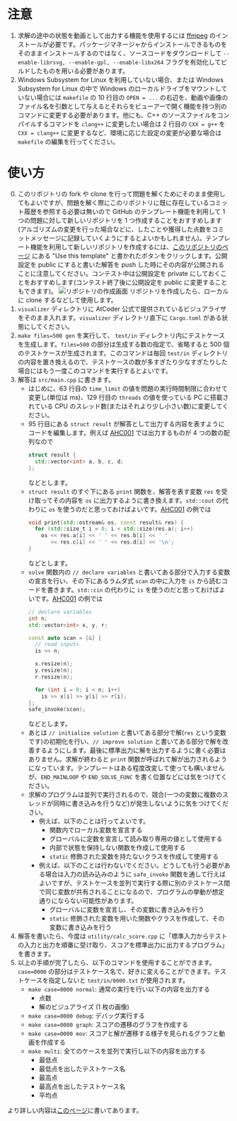 # 注意

1. 求解の途中の状態を動画として出力する機能を使用するには [ffmpeg](http://ffmpeg.org/) のインストールが必要です。パッケージマネージャからインストールできるものをそのままインストールするのではなく、ソースコードをダウンロードして `--enable-librsvg, --enable-gpl, --enable-libx264` フラグを有効化してビルドしたものを用いる必要があります。
1. Windows Subsystem for Linux を利用していない場合、または Windows Subsystem for Linux の中で Windows のローカルドライブをマウントしていない場合には `makefile` の 10 行目の `OPEN = ...` の右辺を、動画や画像のファイル名を引数として与えるとそれらをビューアーで開く機能を持つ別のコマンドに変更する必要があります。他にも、C++ のソースファイルをコンパイルするコマンドを `clang++` に変更したい場合は 2 行目の `CXX = g++` を `CXX = clang++` に変更するなど、環境に応じた設定の変更が必要な場合は `makefile` の編集を行ってください。

# 使い方

0. このリポジトリの fork や clone を行って問題を解くためにそのまま使用してもよいですが、問題を解く際にこのリポジトリに既に存在しているコミット履歴を参照する必要は無いので GitHub のテンプレート機能を利用して 1 つの問題に対して新しいリポジトリを 1 つ作成することをおすすめします(アルゴリズムの変更を行った場合などに、したことや獲得した点数をコミットメッセージに記録していくようにするとよいかもしれません)。テンプレート機能を利用して新しいリポジトリを作成するには、[このリポジトリのページ](https://github.com/naskya/heuristic-contest) にある "Use this template" と書かれたボタンをクリックします。公開設定を public にすると書いた解答を push した時にその内容が公開されることに注意してください。コンテスト中は公開設定を private にしておくことをおすすめします(コンテスト終了後に公開設定を public に変更することもできます)。
![リポジトリの作成画面](https://naskya.net/share/github/naskya/heuristic-contest/readme_01.png)
リポジトリを作成したら、ローカルに clone するなどして使用します。
1. `visualizer` ディレクトリに AtCoder 公式で提供されているビジュアライザをそのまま入れます。`visualizer` ディレクトリ直下に `Cargo.toml` がある状態にしてください。
1. `make files=500 gen` を実行して、 `test/in` ディレクトリ内にテストケースを生成します。`files=500` の部分は生成する数の指定で、省略すると 500 個のテストケースが生成されます。このコマンドは毎回 `test/in` ディレクトリの内容を置き換えるので、テストケースの数が多すぎたり少なすぎたりした場合にはもう一度このコマンドを実行するとよいです。
1. 解答は `src/main.cpp` に書きます。
    - はじめに、63 行目の `time_limit` の値を問題の実行時間制限に合わせて変更し(単位は ms)、129 行目の `threads` の値を使っている PC に搭載されている CPU のスレッド数(またはそれより少し小さい数)に変更してください。
    - 95 行目にある `struct result` が解答として出力する内容を表すようにコードを編集します。例えば [AHC001](https://atcoder.jp/contests/ahc001/tasks/ahc001_a) では出力するものが 4 つの数の配列なので
      ```C++
      struct result {
        std::vector<int> a, b, c, d;
      };
      ```
      などとします。
    - `struct result` のすぐ下にある `print` 関数を、解答を表す変数 `res` を受け取ってその内容を `os` に出力するように書き換えます。`std::cout` の代わりに `os` を使うのだと思っておけばよいです。[AHC001](https://atcoder.jp/contests/ahc001/tasks/ahc001_a) の例では
      ```C++
      void print(std::ostream& os, const result& res) {
        for (std::size_t i = 0; i < std::size(res.a); i++)
          os << res.a[i] << ' ' << res.b[i] << ' '
             << res.c[i] << ' ' << res.d[i] << '\n';
      }
      ```
      などとします。
    - `solve` 関数内の `// declare variables` と書いてある部分で入力する変数の宣言を行い、その下にあるラムダ式 `scan` の中に入力を `is` から読むコードを書きます。`std::cin` の代わりに `is` を使うのだと思っておけばよいです。[AHC001](https://atcoder.jp/contests/ahc001/tasks/ahc001_a) の例では
      ```C++
      // declare variables
      int n;
      std::vector<int> x, y, r;

      const auto scan = [&] {
        // read inputs
        is >> n;

        x.resize(n);
        y.resize(n);
        r.resize(n);

        for (int i = 0; i < n; i++)
          is >> x[i] >> y[i] >> r[i];
      };
      safe_invoke(scan);
      ```
      などとします。
    - あとは `// initialize solution` と書いてある部分で解(`res` という変数です)の初期化を行い、`// improve solution` と書いてある部分で解を改善するようにします。最後に標準出力に解を出力するように書く必要はありません。求解が終わると `print` 関数が呼ばれて解が出力されるようになっています。テンプレートはある程度改変して使っても構いませんが、`END_MAINLOOP` や `END_SOLVE_FUNC` を書く位置などには気をつけてください。
    - 求解のプログラムは並列で実行されるので、競合(一つの変数に複数のスレッドが同時に書き込みを行うなど)が発生しないように気をつけてください。
        - 例えば、以下のことは行ってよいです。
            - 関数内でローカル変数を宣言する
            - グローバルに定数を宣言して読み取り専用の値として使用する
            - 内部で状態を保持しない関数を作成して使用する
            - `static` 修飾された変数を持たないクラスを作成して使用する
        - 例えば、以下のことは行わないでください。どうしても行う必要がある場合は入力の読み込みのように `safe_invoke` 関数を通して行えばよいですが、テストケースを並列で実行する際に別のテストケース間で同じ変数が共有されることになるので、プログラムの挙動が想定通りにならない可能性があります。
            - グローバルに変数を宣言し、その変数に書き込みを行う
            - `static` 修飾された変数を用いた関数やクラスを作成して、その変数に書き込みを行う
1. 解答を書いたら、今度は `utility/calc_score.cpp` に「標準入力からテストの入力と出力を順番に受け取り、スコアを標準出力に出力するプログラム」を書きます。
1. 以上の手順が完了したら、以下のコマンドを使用することができます。`case=0000` の部分はテストケース名で、好きに変えることができます。テストケースを指定しないと `test/in/0000.txt` が使用されます。
    - `make case=0000 normal`: 通常の実行を行い以下の内容を出力する
        - 点数
        - 解のビジュアライズ (1 枚の画像)
    - `make case=0000 debug`: デバッグ実行する
    - `make case=0000 graph`: スコアの遷移のグラフを作成する
    - `make case=0000 mov`: スコアと解が遷移する様子を見られるグラフと動画を作成する
    - `make multi`: 全てのケースを並列で実行し以下の内容を出力する
        - 最低点
        - 最低点を出したテストケース名
        - 最高点
        - 最高点を出したテストケース名
        - 平均点

より詳しい内容は[このページ](https://naskya.net/post/0004/)に書いてあります。
